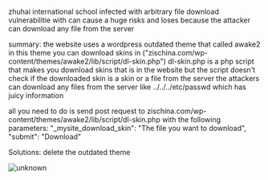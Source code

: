 zhuhai international school infected with arbitrary file download vulnerabilitie with can cause a huge risks and loses because the attacker can download any file from the server


summary:
  the website uses a wordpress outdated theme that called awake2 in this theme you can download skins
  in ("zischina.com/wp-content/themes/awake2/lib/script/dl-skin.php") dl-skin.php is a php script that makes you download skins that is in the website
  but the script doesn't check if the downloaded skin is a skin or a file from the server
  the attackers can download any files from the server like ../../../etc/passwd which has juicy information
  
  all you need to do is send post request to zischina.com/wp-content/themes/awake2/lib/script/dl-skin.php with the following parameters:
    "_mysite_download_skin": "The file you want to download",
    "submit": "Download"
    
  
  Solutions:
    delete the outdated theme
    
  

![unknown](https://github.com/NoordKing1/Fiverr_portfolio/assets/73787446/b2c61549-33b7-4fd3-a7e5-bbf2d1ddc0dc)
